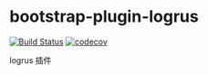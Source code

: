 # bootstrap-plugin-logrus

[![Build Status](https://github.com/jsmzr/bootstrap-plugin-logrus/workflows/Run%20Tests/badge.svg?branch=main)](https://github.com/jsmzr/bootstrap-plugin-logrus/actions?query=branch%3Amain)
[![codecov](https://codecov.io/gh/jsmzr/bootstrap-plugin-logrus/branch/main/graph/badge.svg?token=HNQCAN3UVR)](https://codecov.io/gh/jsmzr/bootstrap-plugin-logrus)

logrus 插件

